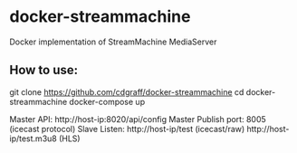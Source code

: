 # docker-streammachine
Docker implementation of StreamMachine MediaServer

How to use:
-----------

 git clone https://github.com/cdgraff/docker-streammachine
 cd docker-streammachine
 docker-compose up

Master API: http://host-ip:8020/api/config
Master Publish port: 8005 (icecast protocol)
Slave Listen: http://host-ip/test (icecast/raw)
              http://host-ip/test.m3u8 (HLS)
